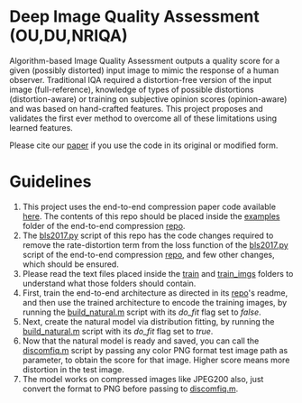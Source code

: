 # Deep Image Quality Assessment (OU,DU,NRIQA)

Algorithm-based Image Quality Assessment outputs a quality score for a given (possibly distorted) input image to mimic the response of a human observer. Traditional IQA required a distortion-free version of the input image (full-reference), knowledge of types of possible distortions (distortion-aware) or training on subjective opinion scores (opinion-aware) and was based on hand-crafted features. This project proposes and validates the first ever method to overcome all of these limitations using learned features.

Please cite our [paper](https://arxiv.org/pdf/1911.11903) if you use the code in its original or modified form.

# Guidelines

1. This project uses the end-to-end compression paper code available [here](https://github.com/tensorflow/compression). The contents of this repo should be placed inside the [examples](https://github.com/tensorflow/compression/tree/master/examples) folder of the end-to-end compression [repo](https://github.com/tensorflow/compression).
2. The [bls2017.py](https://github.com/subhayanmukherjee/deepiqa/blob/master/bls2017.py) script of this repo has the code changes required to remove the rate-distortion term from the loss function of the [bls2017.py](https://github.com/tensorflow/compression/blob/master/examples/bls2017.py) script of the end-to-end compression [repo](https://github.com/tensorflow/compression), and few other changes, which should be ensured.
3. Please read the text files placed inside the [train](https://github.com/subhayanmukherjee/deepiqa/tree/master/train) and [train_imgs](https://github.com/subhayanmukherjee/deepiqa/tree/master/train_imgs) folders to understand what those folders should contain.
4. First, train the end-to-end architecture as directed in its [repo](https://github.com/tensorflow/compression)'s readme, and then use the trained architecture to encode the training images, by running the [build_natural.m](https://github.com/subhayanmukherjee/deepiqa/blob/master/build_natural.m) script with its *do_fit* flag set to *false*.
6. Next, create the natural model via distribution fitting, by running the [build_natural.m](https://github.com/subhayanmukherjee/deepiqa/blob/master/build_natural.m) script with its *do_fit* flag set to *true*.
7. Now that the natural model is ready and saved, you can call the [discomfiq.m](https://github.com/subhayanmukherjee/deepiqa/blob/master/discomfiq.m) script by passing any color PNG format test image path as parameter, to obtain the score for that image. Higher score means more distortion in the test image.
8. The model works on compressed images like JPEG200 also, just convert the format to PNG before passing to [discomfiq.m](https://github.com/subhayanmukherjee/deepiqa/blob/master/discomfiq.m).
